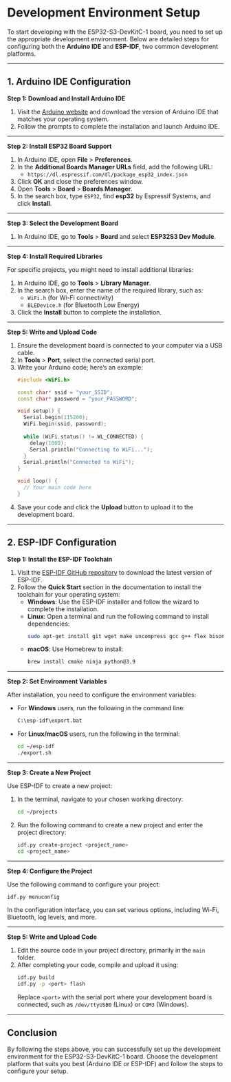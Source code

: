 # Development Environment Setup

To start developing with the ESP32-S3-DevKitC-1 board, you need to set up the appropriate development environment. Below are detailed steps for configuring both the **Arduino IDE** and **ESP-IDF**, two common development platforms.

---

## 1. Arduino IDE Configuration

**Step 1: Download and Install Arduino IDE**

1. Visit the [Arduino website](https://www.arduino.cc/en/software) and download the version of Arduino IDE that matches your operating system.
2. Follow the prompts to complete the installation and launch Arduino IDE.

---

**Step 2: Install ESP32 Board Support**

1. In Arduino IDE, open **File** > **Preferences**.
2. In the **Additional Boards Manager URLs** field, add the following URL:
   - `https://dl.espressif.com/dl/package_esp32_index.json`
3. Click **OK** and close the preferences window.
4. Open **Tools** > **Board** > **Boards Manager**.
5. In the search box, type `ESP32`, find **esp32** by Espressif Systems, and click **Install**.

---

**Step 3: Select the Development Board**

1. In Arduino IDE, go to **Tools** > **Board** and select **ESP32S3 Dev Module**.

---

**Step 4: Install Required Libraries**

For specific projects, you might need to install additional libraries:
1. In Arduino IDE, go to **Tools** > **Library Manager**.
2. In the search box, enter the name of the required library, such as:
   - `WiFi.h` (for Wi-Fi connectivity)
   - `BLEDevice.h` (for Bluetooth Low Energy)
3. Click the **Install** button to complete the installation.

---

**Step 5: Write and Upload Code**

1. Ensure the development board is connected to your computer via a USB cable.
2. In **Tools** > **Port**, select the connected serial port.
3. Write your Arduino code; here’s an example:
    ```cpp
    #include <WiFi.h>

    const char* ssid = "your_SSID";
    const char* password = "your_PASSWORD";

    void setup() {
      Serial.begin(115200);
      WiFi.begin(ssid, password);
      
      while (WiFi.status() != WL_CONNECTED) {
        delay(1000);
        Serial.println("Connecting to WiFi...");
      }
      Serial.println("Connected to WiFi");
    }

    void loop() {
      // Your main code here
    }
    ```
4. Save your code and click the **Upload** button to upload it to the development board.

---

## 2. ESP-IDF Configuration

**Step 1: Install the ESP-IDF Toolchain**

1. Visit the [ESP-IDF GitHub repository](https://github.com/espressif/esp-idf) to download the latest version of ESP-IDF.
2. Follow the **Quick Start** section in the documentation to install the toolchain for your operating system:
   - **Windows**: Use the ESP-IDF installer and follow the wizard to complete the installation.
   - **Linux**: Open a terminal and run the following command to install dependencies:
     ```bash
     sudo apt-get install git wget make uncompress gcc g++ flex bison python3 python3-pip python3-setuptools python3-venv
     ```
   - **macOS**: Use Homebrew to install:
     ```bash
     brew install cmake ninja python@3.9
     ```

---

**Step 2: Set Environment Variables**

After installation, you need to configure the environment variables:
- For **Windows** users, run the following in the command line:
  ```bash
  C:\esp-idf\export.bat
  ```
- For **Linux/macOS** users, run the following in the terminal:
  ```bash
  cd ~/esp-idf
  ./export.sh
  ```

---

**Step 3: Create a New Project**

Use ESP-IDF to create a new project:
1. In the terminal, navigate to your chosen working directory:
   ```bash
   cd ~/projects
   ```
2. Run the following command to create a new project and enter the project directory:
   ```bash
   idf.py create-project <project_name>
   cd <project_name>
   ```

---

**Step 4: Configure the Project**

Use the following command to configure your project:
```bash
idf.py menuconfig
```
In the configuration interface, you can set various options, including Wi-Fi, Bluetooth, log levels, and more.

---

**Step 5: Write and Upload Code**

1. Edit the source code in your project directory, primarily in the `main` folder.
2. After completing your code, compile and upload it using:
   ```bash
   idf.py build
   idf.py -p <port> flash
   ```
   Replace `<port>` with the serial port where your development board is connected, such as `/dev/ttyUSB0` (Linux) or `COM3` (Windows).

---

## Conclusion

By following the steps above, you can successfully set up the development environment for the ESP32-S3-DevKitC-1 board. Choose the development platform that suits you best (Arduino IDE or ESP-IDF) and follow the steps to configure your setup.
